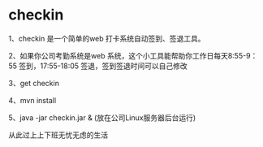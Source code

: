 # checkin
1、checkin 是一个简单的web 打卡系统自动签到、签退工具。  

2、如果你公司考勤系统是web 系统，这个小工具能帮助你工作日每天8:55-9：55 签到，17:55-18:05 签退，签到签退时间可以自己修改  

3、get checkin  

4、mvn install  

5、java -jar checkin.jar & (放在公司Linux服务器后台运行)  

从此过上上下班无忧无虑的生活  

